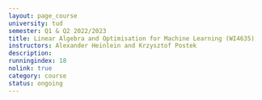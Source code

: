 ```yaml
---
layout: page_course
university: tud
semester: Q1 & Q2 2022/2023
title: Linear Algebra and Optimisation for Machine Learning (WI4635)
instructors: Alexander Heinlein and Krzysztof Postek
description:
runningindex: 18
nolink: true
category: course
status: ongoing
---
```


